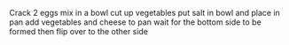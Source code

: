 Crack 2 eggs
mix in a bowl
cut up vegetables
put salt in bowl and place in pan
add vegetables and cheese to pan
wait for the bottom side to be formed then flip over to the other side
